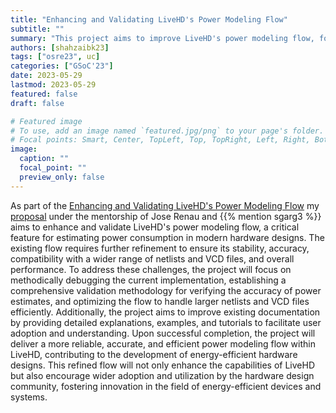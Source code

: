 ```yaml
---
title: "Enhancing and Validating LiveHD's Power Modeling Flow"
subtitle: ""
summary: "This project aims to improve LiveHD's power modeling flow, focusing on increasing its stability, accuracy, and efficiency for power estimation in hardware designs. It involves technical refinement of the existing system, and enhancement of user documentation for wider adoption. The end goal is a robust power modeling tool that fosters innovation in energy-efficient hardware designs."
authors: [shahzaibk23]
tags: ["osre23", uc]
categories: ["GSoC'23"]
date: 2023-05-29
lastmod: 2023-05-29
featured: false
draft: false

# Featured image
# To use, add an image named `featured.jpg/png` to your page's folder.
# Focal points: Smart, Center, TopLeft, Top, TopRight, Left, Right, BottomLeft, Bottom, BottomRight.
image:
  caption: ""
  focal_point: ""
  preview_only: false
---
```


As part of the [Enhancing and Validating LiveHD's Power Modeling Flow](/project/osre23/ucsc/livehd) my [proposal](https://docs.google.com/document/d/1_GtzWf_gCKkreN1-6VSAI4h2BqwKEUDGkNNB1OM554I/edit?usp=sharing) under the mentorship of Jose Renau and {{% mention sgarg3 %}} aims to enhance and validate LiveHD's power modeling flow, a critical feature for estimating power consumption in modern hardware designs. The existing flow requires further refinement to ensure its stability, accuracy, compatibility with a wider range of netlists and VCD files, and overall performance. To address these challenges, the project will focus on methodically debugging the current implementation, establishing a comprehensive validation methodology for verifying the accuracy of power estimates, and optimizing the flow to handle larger netlists and VCD files efficiently. Additionally, the project aims to improve existing documentation by providing detailed explanations, examples, and tutorials to facilitate user adoption and understanding. Upon successful completion, the project will deliver a more reliable, accurate, and efficient power modeling flow within LiveHD, contributing to the development of energy-efficient hardware designs. This refined flow will not only enhance the capabilities of LiveHD but also encourage wider adoption and utilization by the hardware design community, fostering innovation in the field of energy-efficient devices and systems.
